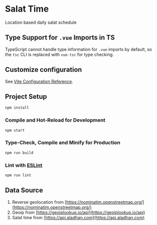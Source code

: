 # Salat Time

Location based daily salat schedule

## Type Support for `.vue` Imports in TS

TypeScript cannot handle type information for `.vue` imports by default, so the `tsc` CLI is replaced with `vue-tsc` for type checking.

## Customize configuration

See [Vite Configuration Reference](https://vitejs.dev/config/).

## Project Setup

```sh
npm install
```

### Compile and Hot-Reload for Development

```sh
npm start
```

### Type-Check, Compile and Minify for Production

```sh
npm run build
```

### Lint with [ESLint](https://eslint.org/)

```sh
npm run lint
```

## Data Source

1. Reverse geolocation from [https://nominatim.openstreetmap.org/](https://nominatim.openstreetmap.org/)
2. Geoip from [https://geoiplookup.io/api](https://geoiplookup.io/api)
3. Salat time from [https://api.aladhan.com](https://api.aladhan.com)
